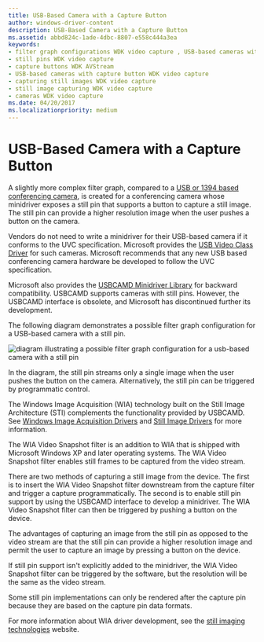 ```yaml
---
title: USB-Based Camera with a Capture Button
author: windows-driver-content
description: USB-Based Camera with a Capture Button
ms.assetid: abbd824c-1ade-4dbc-8807-e558c444a3ea
keywords:
- filter graph configurations WDK video capture , USB-based cameras with capture button
- still pins WDK video capture
- capture buttons WDK AVStream
- USB-based cameras with capture button WDK video capture
- capturing still images WDK video capture
- still image capturing WDK video capture
- cameras WDK video capture
ms.date: 04/20/2017
ms.localizationpriority: medium
---
```


# USB-Based Camera with a Capture Button


A slightly more complex filter graph, compared to a [USB or 1394 based conferencing camera](usb-or-1394-based-conferencing-camera.md), is created for a conferencing camera whose minidriver exposes a still pin that supports a button to capture a still image. The still pin can provide a higher resolution image when the user pushes a button on the camera.

Vendors do not need to write a minidriver for their USB-based camera if it conforms to the UVC specification. Microsoft provides the [USB Video Class Driver](usb-video-class-driver.md) for such cameras. Microsoft recommends that any new USB based conferencing camera hardware be developed to follow the UVC specification.

Microsoft also provides the [USBCAMD Minidriver Library](usbcamd-minidriver-library.md) for backward compatibility. USBCAMD supports cameras with still pins. However, the USBCAMD interface is obsolete, and Microsoft has discontinued further its development.

The following diagram demonstrates a possible filter graph configuration for a USB-based camera with a still pin.

![diagram illustrating a possible filter graph configuration for a usb-based camera with a still pin](images/usb-camera-still.gif)

In the diagram, the still pin streams only a single image when the user pushes the button on the camera. Alternatively, the still pin can be triggered by programmatic control.

The Windows Image Acquisition (WIA) technology built on the Still Image Architecture (STI) complements the functionality provided by USBCAMD. See [Windows Image Acquisition Drivers](https://msdn.microsoft.com/library/windows/hardware/ff553346) and [Still Image Drivers](https://msdn.microsoft.com/library/windows/hardware/ff548278) for more information.

The WIA Video Snapshot filter is an addition to WIA that is shipped with Microsoft Windows XP and later operating systems. The WIA Video Snapshot filter enables still frames to be captured from the video stream.

There are two methods of capturing a still image from the device. The first is to insert the WIA Video Snapshot filter downstream from the capture filter and trigger a capture programmatically. The second is to enable still pin support by using the USBCAMD interface to develop a minidriver. The WIA Video Snapshot filter can then be triggered by pushing a button on the device.

The advantages of capturing an image from the still pin as opposed to the video stream are that the still pin can provide a higher resolution image and permit the user to capture an image by pressing a button on the device.

If still pin support isn't explicitly added to the minidriver, the WIA Video Snapshot filter can be triggered by the software, but the resolution will be the same as the video stream.

Some still pin implementations can only be rendered after the capture pin because they are based on the capture pin data formats.

For more information about WIA driver development, see the [still imaging technologies](http://go.microsoft.com/fwlink/p/?linkid=8768) website.

 

 





